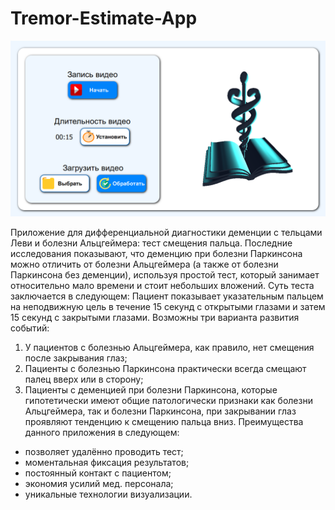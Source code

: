 # Tremor-Estimate-App
![Image alt](https://github.com/ByMisterAnt/Tremor-Estimate-App/blob/487af3915c4d7e2b2877e272b54b08a00328eb3f/Images/mainTea.PNG)

Приложение для дифференциальной диагностики деменции с тельцами Леви и болезни Альцгеймера: тест смещения пальца.
Последние исследования показывают, что деменцию при болезни Паркинсона можно отличить от болезни Альцгеймера (а также от болезни Паркинсона без деменции), используя простой тест, который занимает относительно мало времени и стоит небольших вложений. Суть теста заключается в следующем:
Пациент показывает указательным пальцем на неподвижную цель в течение 15 секунд с открытыми глазами и затем 15 секунд с закрытыми глазами.
Возможны три варианта развития событий:
1. У пациентов с болезнью Альцгеймера, как правило, нет смещения после закрывания глаз;
2. Пациенты с болезнью Паркинсона практически всегда смещают палец вверх или в сторону;
3. Пациенты с деменцией при болезни Паркинсона, которые гипотетически имеют общие патологически признаки как болезни Альцгеймера, так и болезни Паркинсона, при закрывании глаз проявляют тенденцию к смещению пальца вниз.
Преимущества данного приложения в следующем:
- позволяет удалённо проводить тест;
- моментальная фиксация результатов;
- постоянный контакт с пациентом;
- экономия усилий мед. персонала;
- уникальные технологии визуализации. 
